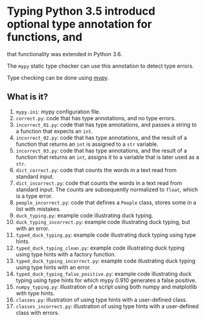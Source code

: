 # Typing Python 3.5 introducd optional type annotation for functions, and
that functionality was extended in Python 3.6.

The `mypy` static type checker can use this annotation to detect type errors.

Type checking can be done using [mypy](http://mypy-lang.org/index.html).

## What is it?
1. `mypy.ini`: mypy configuration file.
1. `correct.py`: code that has type annotations, and no type errors.
1. `incorrect_01.py`: code that has type annotations, and passes a string to
   a function that expects an `int`.
1. `incorrect_02.py`: code that has type annotations, and the result of a
   function that returns an `int` is assigned to a `str` variable.
1. `incorrect_03.py`: code that has type annotations, and the result of a
   function that returns an `int`, assigns it to a variable that is later
   used as a `str`.
1. `dict_correct.py`: code that counts the words in a text read from standard
   input.
1. `dict_incorrect.py`: code that counts the words in a text read from
   standard input.  The counts are subsequently normalized to `float`, which
   is a type error.
1. `people_incorrect.py`: code that defines a `People` class, stores some in
   a list with mistakes.
1. `duck_typing.py`: example code illustrating duck typing.
1. `duck_typing_incorrect.py`: example code illustrating duck typing, but
   with an error.
1. `typed_duck_typing.py`: example code illustrating duck typing using type
   hints.
1. `typed_duck_typing_clean.py`: example code illustrating duck typing using
   type hints with a factory function.
1. `typed_duck_typing_incorrect.py`: example code illustrating duck typing
   using type hints with an error.
1. `typed_duck_typing_false_positive.py`: example code illustrating duck
   typing using type hints for which mypy 0.910 generates a false positive.
1. `numpy_typing.py`: illustration of a script using both numpy and
   matplotlib with type hints.
1. `classes.py`: illustration of using type hints with a user-defined class.
1. `classes_incorrect.py`: illustration of using type hints with a
   user-defined class with errors.
